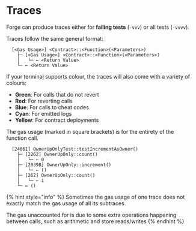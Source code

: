 # Traces

Forge can produce traces either for **failing tests** (`-vvv`) or all tests (`-vvvv`).

Traces follow the same general format:

```solidity
  [<Gas Usage>] <Contract>::<Function>(<Parameters>)
    ├─ [<Gas Usage>] <Contract>::<Function>(<Parameters>)
    │   └─ ← <Return Value>
    └─ ← <Return Value>
```

If your terminal supports colour, the traces will also come with a variety of colours:

* **Green**: For calls that do not revert
* **Red**: For reverting calls
* **Blue**: For calls to cheat codes
* **Cyan**: For emitted logs
* **Yellow**: For contract deployments

The gas usage (marked in square brackets) is for the entirety of the function call.

```solidity
  [24661] OwnerUpOnlyTest::testIncrementAsOwner()
    ├─ [2262] OwnerUpOnly::count()
    │   └─ ← 0
    ├─ [20398] OwnerUpOnly::increment()
    │   └─ ← ()
    ├─ [262] OwnerUpOnly::count()
    │   └─ ← 1
    └─ ← ()
```

{% hint style="info" %}
Sometimes the gas usage of one trace does not exactly match the gas usage of all its subtraces.

The gas unaccounted for is due to some extra operations happening between calls, such as arithmetic and store reads/writes
{% endhint %}
